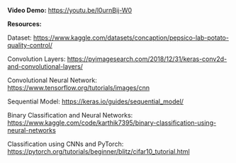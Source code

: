 **Video Demo:**
https://youtu.be/l0urnBij-W0

**Resources:**

Dataset:  https://www.kaggle.com/datasets/concaption/pepsico-lab-potato-quality-control/

Convolution Layers: https://pyimagesearch.com/2018/12/31/keras-conv2d-and-convolutional-layers/

Convolutional Neural Network: https://www.tensorflow.org/tutorials/images/cnn

Sequential Model: https://keras.io/guides/sequential_model/

Binary Classification and Neural Networks: https://www.kaggle.com/code/karthik7395/binary-classification-using-neural-networks

Classification using CNNs and PyTorch: https://pytorch.org/tutorials/beginner/blitz/cifar10_tutorial.html
